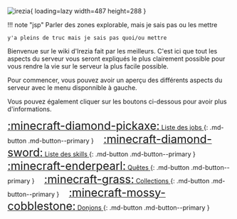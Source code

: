 <span class="centered">![irezia](https://irezia.fr/storage/img/banner.png){ loading=lazy width=487 height=288 }</span>


!!! note "jsp"
    Parler des zones explorable, mais je sais pas ou les mettre
    
    y'a pleins de truc mais je sais pas quoi/ou mettre

Bienvenue sur le wiki d'Irezia fait par les meilleurs.
C'est ici que tout les aspects du serveur vous seront expliqués le plus clairement possible pour vous rendre la vie sur le serveur la plus facile possible.

Pour commencer, vous pouvez avoir un aperçu des différents aspects du serveur avec le menu disponnible à gauche.

Vous pouvez également cliquer sur les boutons ci-dessous pour avoir plus d'informations.





[<span style="font-size:25px">:minecraft-diamond-pickaxe:</span> Liste des jobs ](Jobs/Mineur){: .md-button .md-button--primary }              
[<span style="font-size:25px">:minecraft-diamond-sword:</span> Liste des skills ](Skills/Mineur){: .md-button .md-button--primary }    
[<span style="font-size:25px">:minecraft-enderpearl:</span> Quêtes ](Quetes/Introduction){: .md-button .md-button--primary }              
[<span style="font-size:25px">:minecraft-grass:</span> Collections ](#){: .md-button .md-button--primary }              
[<span style="font-size:25px">:minecraft-mossy-cobblestone:</span> Donjons ](#){: .md-button .md-button--primary }
